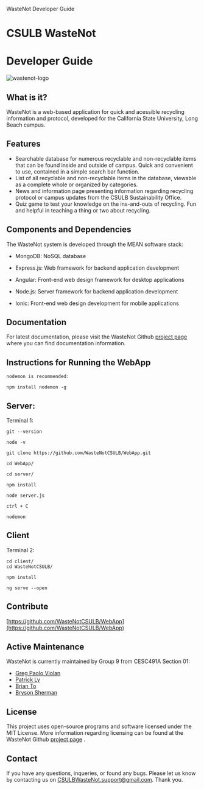 WasteNot Developer Guide

CSULB WasteNot
==============

Developer Guide
===============

![wastenot-logo](https://s3-us-west-2.amazonaws.com/s.cdpn.io/454412/wastenot_new_logo.png)

What is it?
-----------

WasteNot is a web-based application for quick and acessible recycling information and protocol, developed for the California State University, Long Beach campus.

Features
--------

*   Searchable database for numerous recyclable and non-recyclable items that can be found inside and outside of campus. Quick and convenient to use, contained in a simple search bar function.
*   List of all recyclable and non-recyclable items in the database, viewable as a complete whole or organized by categories.
*   News and information page presenting information regarding recycling protocol or campus updates from the CSULB Sustainability Office.
*   Quiz game to test your knowledge on the ins-and-outs of recycling. Fun and helpful in teaching a thing or two about recycling.

Components and Dependencies
---------------------------

The WasteNot system is developed through the MEAN software stack:

*   MongoDB: NoSQL database
   
*   Express.js: Web framework for backend application development
  
*   Angular: Front-end web design framework for desktop applications
  
*   Node.js: Server framework for backend application development

*   Ionic: Front-end web design development for mobile applications

Documentation
-------------

For latest documentation, please visit the WasteNot Github [project page](https://github.com/WasteNotCSULB) where you can find documentation information.


Instructions for Running the WebApp
-----------------------------------

    nodemon is recommended:

    npm install nodemon -g

## Server:

Terminal 1:

    git --version  

    node -v

    git clone https://github.com/WasteNotCSULB/WebApp.git

    cd WebApp/

    cd server/
        
    npm install 
    
    node server.js 
    
    ctrl + C
    
    nodemon
  
## Client

Terminal 2:

    cd client/
    cd WasteNotCSULB/

    npm install
    
    ng serve --open


Contribute
----------

[https://github.com/WasteNotCSULB/WebApp](https://github.com/WasteNotCSULB/WebApp)

Active Maintenance
------------------

WasteNot is currently maintained by Group 9 from CESC491A Section 01:

*   [Greg Paolo Violan](https://github.com/violangreg)
*   [Patrick Ly](https://github.com/patrickly)
*   [Brian To](https://github.com/bto96)
*   [Bryson Sherman](https://github.com/brysonsherman)

License
-------

This project uses open-source programs and software licensed under the MIT License. More information regarding licensing can be found at the WasteNot Github [project page](https://github.com/WasteNotCSULB) .

Contact
-------

If you have any questions, inqueries, or found any bugs. Please let us know by contacting us on CSULBWasteNot.support@gmail.com. Thank you.
